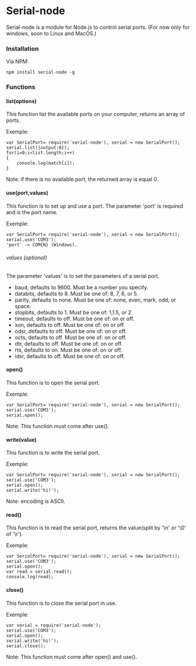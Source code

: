 # Serial-node
Serial-node is a module for Node.js to control serial ports. (For now only for windows, soon to Linux and MacOS.)
### Installation
Via NPM:
```
npm install serial-node -g
```
### Functions
#### list(options)
This function list the available ports on your computer, returns an array of ports. 

Exemple:
```
var SerialPort= require('serial-node'), serial = new SerialPort();
serial.list({output:0});
for(i=0;i<list.length;i++) 
{
	console.log(match[i]); 
}
```
Note: if there is no available port, the returned array is equal 0.
#### use(port,values)
This function is to set up and use a port. 
The parameter 'port' is required and is the port name. 

Exemple:
```
var SerialPort= require('serial-node'), serial = new SerialPort();
serial.use('COM3');
'port' -> COM{N} (Windows).
```
###### values (optional)
The parameter 'values' is to set the parameters of a serial port.

 * baud, defaults to 9600. Must be a number you specify.
 * databits, defaults to 8. Must be one of: 8, 7, 6, or 5.
 * parity, defaults to none. Must be one of: none, even, mark, odd, or space.
 * stopbits, defaults to 1. Must be one of: 1,1.5, or 2.
 * timeout, defaults to off. Must be one of: on or off.
 * xon, defaults to off. Must be one of: on or off.
 * odsr, defaults to off. Must be one of: on or off.
 * octs, defaults to off. Must be one of: on or off.
 * dtr, defaults to off. Must be one of: on or off. 
 * rts, defaults to on. Must be one of: on or off.
 * idsr, defaults to off. Must be one of: on or off.
 
#### open()
This function is to open the serial port. 

Exemple: 
```
var SerialPort= require('serial-node'), serial = new SerialPort();
serial.use('COM3');
serial.open();
```
Note: This function must come after use().
#### write(value)
This function is to write the serial port. 

Exemple: 
```
var SerialPort= require('serial-node'), serial = new SerialPort();
serial.use('COM3');
serial.open();
serial.write('hi!');
```
Note: encoding is ASCII.
#### read()
This function is to read the serial port, returns the value(split by '\n' or '\0' of '\r'). 

Exemple: 
```
var SerialPort= require('serial-node'), serial = new SerialPort();
serial.use('COM3');
serial.open();
var read = serial.read();
console.log(read);
```
#### close()
This function is to close the serial port in use.

Exemple:
```
var serial = require('serial-node');
serial.use('COM3');
serial.open();
serial.write('hi!');
serial.close();
```
Note: This function must come after open() and use().
